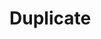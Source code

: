 # Duplicate

```{include} /book/4 thermodynamics/4B heat and the first law/4B30 Conduction/4B3001 Cooling by Insulation/4B3001.md
```